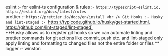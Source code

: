 eslint :- for eslint-ts configuration & rules :- `https://typescript-eslint.io, https://eslint.org/docs/latest/rules`
<br />
prettier :- `https://prettier.io/docs/en/install
<br />
Git Hooks :- Husky and lint-staged :- `https://typicode.github.io/husky/get-started.html, https://github.com/lint-staged/lint-staged`
<br />
**Husky allows us to register git hooks so we can automate linting and prettier commands for git actions like commit, push etc. and lint-staged only apply linting and formatting to changed files not the entire folder or files **
<br />
logger :- winston
